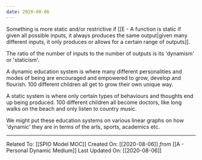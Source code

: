 ```yaml
---
date: 2020-08-06
---
```


Something is more static and/or restrictive if [[E - A function is static if given all possible inputs, it always produces the same output|given many different inputs, it only produces or allows for a certain range of outputs]]. 

The ratio of the number of inputs to the number of outputs is its 'dynamism' or 'staticism'.

A dynamic education system is where many different personalities and modes of being are encouraged and empowered to grow, develop and flourish. 100 different children all get to grow their own unique way.

A static system is where only certain types of behaviours and thoughts end up being produced. 100 different children all become doctors, like long walks on the beach and only listen to country music.

We might put these education systems on various linear graphs on how 'dynamic' they are in terms of the arts, sports, academics etc.

---

Related To: [[SPIO Model MOC]]
Created On: [[2020-08-06]] *from* [[A - Personal Dynamic Medium]]
Last Updated On: [[2020-08-06]]
